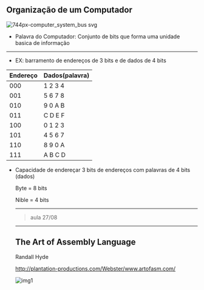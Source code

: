 
Organização de um Computador
------------------------------




![744px-computer_system_bus svg](https://cloud.githubusercontent.com/assets/3441126/9382374/9c35c54c-4716-11e5-9021-8ae27fcf9e9b.png)


- Palavra do Computador: 
Conjunto de bits que forma uma unidade basica de informação



--------

- EX: barramento de endereços de 3 bits e de dados de 4 bits


|Endereço | Dados(palavra)|
----------|--------------
|000 | 1 2 3 4|
|001 | 5 6 7 8|
|010 | 9 0 A B|
|011 | C D E F|
|100 | 0 1 2 3|
|101 | 4 5 6 7|
|110 | 8 9 0 A|
|111 | A B C D|


- Capacidade de endereçar 3 bits de endereços com palavras de 4 bits (dados)

  Byte = 8 bits
  
  Nible = 4 bits
  
  
  
  ------------------
  
  > aula 27/08
  
  --------------------
  
  ## The Art of Assembly Language
  
  Randall Hyde
  
  http://plantation-productions.com/Webster/www.artofasm.com/
  
  ![img1](https://raw.githubusercontent.com/ibil100team/ibil100Files/master/LabLingMontagem/Norian/img1.png)
  




